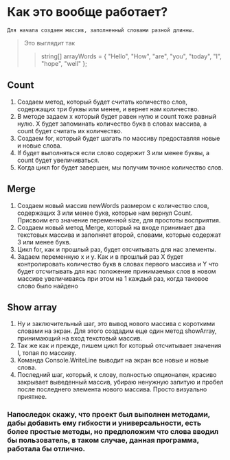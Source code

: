 # **Как это вообще работает?** 
	Для начала создаем массив, заполненный словами разной длинны. 
> Это выглядит так
>
>> string[] arrayWords = { "Hello", "How", "are", "you", "today", "I", "hope", "well" };
## **Count**
<ol>
<li>	Создаем метод, который будет считать количество слов, содержащих три буквы или менее, и вернет нам количество.
<li>	В методе задаем х который будет равен нулю и count тоже равный нулю. Х будет запоминать количество букв в словах массива, а count будет считать их количество.
<li>	Создаем for, который будет шагать по массиву предоставляя новые и новые слова.
<li>	If будет выполняться если слово содержит 3 или менее буквы, а count будет увеличиваться.
<li>	Когда цикл for будет завершен, мы получим точное количество слов.
</ol>

## **Merge**
<ol>
<li>	Создаем новый массив newWords размером с количество слов, содержащих 3 или менее букв, которые нам вернул Count. Присвоим его значение переменной size, для простоты восприятия.
<li>	Создаем новый метод Merge, который на входе принимает два текстовых массива и заполняет второй, словами, которые содержат 3 или менее букв.
<li>	Цикл for, как и прошлый раз, будет отсчитывать для нас элементы. 
<li>	Задаем переменную x и y. Как и в прошлый раз X будет контролировать количество букв в словах первого массива и Y что будет отсчитывать для нас положение принимаемых слов в новом массиве увеличиваясь при этом на 1 каждый раз, когда таковое слово было найдено
</ol>

## Show array
<ol>
<li>	Ну и заключительный шаг, это вывод нового массива с короткими словами на экран. Для этого создадим еще один метод showArray, принимающий на вход текстовый массив.
<li>	Так же как и прежде, пишем цикл for который отсчитывает значения I, топая по массиву.
<li>	Команда Console.WriteLine выводит на экран все новые и новые слова. 
<li>	Последний шаг, который, к слову, полностью опционален, красиво закрывает выведенный массив, убираю ненужную запитую и пробел после последнего элемента нового массива. Просто визуально приятнее.
</ol>

### **Напоследок скажу, что проект был выполнен методами, дабы добавить ему гибкости и универсальности, есть более простые методы, но предположим что слова вводил бы пользователь, в таком случае, данная программа, работала бы отлично.**
